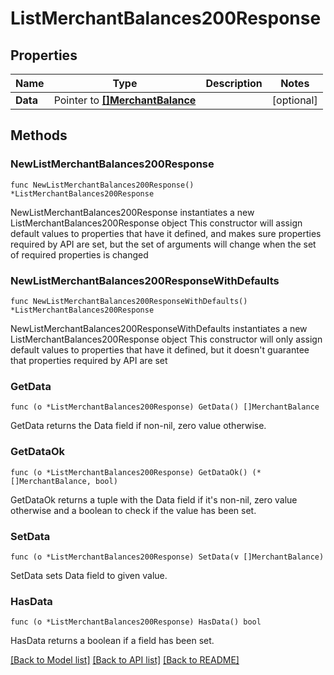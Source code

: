 # ListMerchantBalances200Response

## Properties

Name | Type | Description | Notes
------------ | ------------- | ------------- | -------------
**Data** | Pointer to [**[]MerchantBalance**](MerchantBalance.md) |  | [optional] 

## Methods

### NewListMerchantBalances200Response

`func NewListMerchantBalances200Response() *ListMerchantBalances200Response`

NewListMerchantBalances200Response instantiates a new ListMerchantBalances200Response object
This constructor will assign default values to properties that have it defined,
and makes sure properties required by API are set, but the set of arguments
will change when the set of required properties is changed

### NewListMerchantBalances200ResponseWithDefaults

`func NewListMerchantBalances200ResponseWithDefaults() *ListMerchantBalances200Response`

NewListMerchantBalances200ResponseWithDefaults instantiates a new ListMerchantBalances200Response object
This constructor will only assign default values to properties that have it defined,
but it doesn't guarantee that properties required by API are set

### GetData

`func (o *ListMerchantBalances200Response) GetData() []MerchantBalance`

GetData returns the Data field if non-nil, zero value otherwise.

### GetDataOk

`func (o *ListMerchantBalances200Response) GetDataOk() (*[]MerchantBalance, bool)`

GetDataOk returns a tuple with the Data field if it's non-nil, zero value otherwise
and a boolean to check if the value has been set.

### SetData

`func (o *ListMerchantBalances200Response) SetData(v []MerchantBalance)`

SetData sets Data field to given value.

### HasData

`func (o *ListMerchantBalances200Response) HasData() bool`

HasData returns a boolean if a field has been set.


[[Back to Model list]](../README.md#documentation-for-models) [[Back to API list]](../README.md#documentation-for-api-endpoints) [[Back to README]](../README.md)


